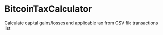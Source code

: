 # BitcoinTaxCalculator
Calculate capital gains/losses and applicable tax from CSV file transactions list
